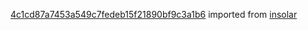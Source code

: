 [4c1cd87a7453a549c7fedeb15f21890bf9c3a1b6](https://github.com/insolar/insolar/commit/4c1cd87a7453a549c7fedeb15f21890bf9c3a1b6) imported from [insolar](https://github.com/insolar/insolar)
